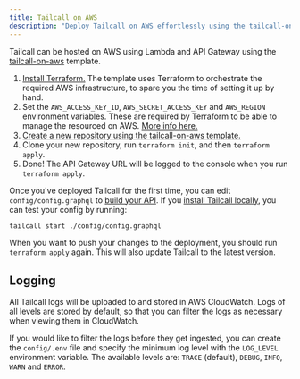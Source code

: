 ```yaml
---
title: Tailcall on AWS
description: "Deploy Tailcall on AWS effortlessly using the tailcall-on-aws template and Terraform. This guide covers everything from setting environment variables to configuring and updating your Tailcall deployment, complete with logging via AWS CloudWatch for comprehensive monitoring and management."
---
```


Tailcall can be hosted on AWS using Lambda and API Gateway using the [tailcall-on-aws](https://github.com/tailcallhq/tailcall-on-aws) template.

1. [Install Terraform.](https://developer.hashicorp.com/terraform/tutorials/aws-get-started/install-cli) The template uses Terraform to orchestrate the required AWS infrastructure, to spare you the time of setting it up by hand.
2. Set the `AWS_ACCESS_KEY_ID`, `AWS_SECRET_ACCESS_KEY` and `AWS_REGION` environment variables. These are required by Terraform to be able to manage the resourced on AWS. [More info here.](https://registry.terraform.io/providers/hashicorp/aws/latest/docs#environment-variables)
3. [Create a new repository using the tailcall-on-aws template.](https://github.com/new?template_name=tailcall-on-aws&template_owner=tailcallhq)
4. Clone your new repository, run `terraform init`, and then `terraform apply`.
5. Done! The API Gateway URL will be logged to the console when you run `terraform apply`.

Once you've deployed Tailcall for the first time, you can edit `config/config.graphql` to [build your API](../../guides/configuration/). If you [install Tailcall locally](../../guides/), you can test your config by running:

```bash
tailcall start ./config/config.graphql
```

When you want to push your changes to the deployment, you should run `terraform apply` again. This will also update Tailcall to the latest version.

## Logging

All Tailcall logs will be uploaded to and stored in AWS CloudWatch. Logs of all levels are stored by default, so that you can filter the logs as necessary when viewing them in CloudWatch.

If you would like to filter the logs before they get ingested, you can create the `config/.env` file and specify the minimum log level with the `LOG_LEVEL` environment variable. The available levels are: `TRACE` (default), `DEBUG`, `INFO`, `WARN` and `ERROR`.
